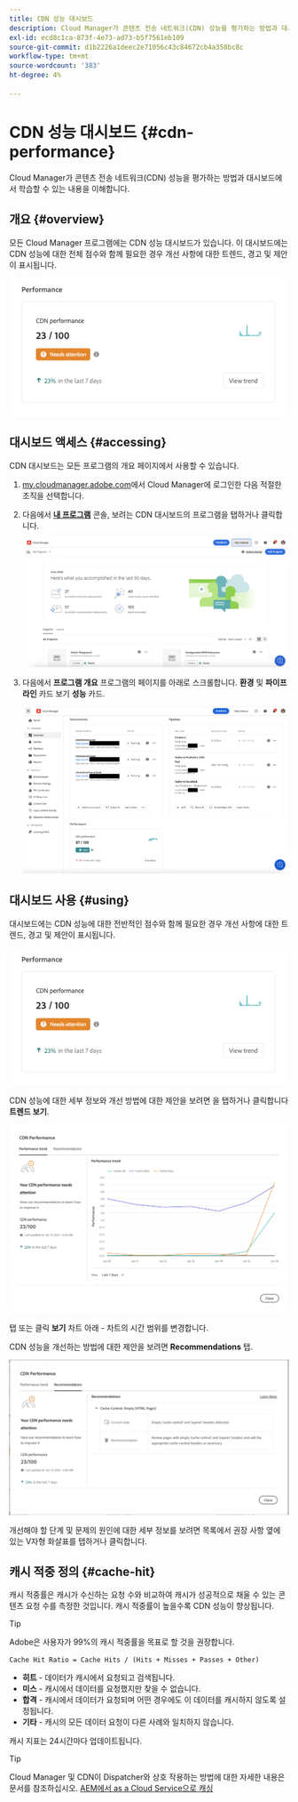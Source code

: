 ```yaml
---
title: CDN 성능 대시보드
description: Cloud Manager가 콘텐츠 전송 네트워크(CDN) 성능을 평가하는 방법과 대시보드에서 학습할 수 있는 내용을 이해합니다.
exl-id: ecd8c1ca-873f-4e73-ad73-b5f7561eb109
source-git-commit: d1b2226a1deec2e71056c43c84672cb4a358bc8c
workflow-type: tm+mt
source-wordcount: '383'
ht-degree: 4%

---
```


# CDN 성능 대시보드 {#cdn-performance}

Cloud Manager가 콘텐츠 전송 네트워크(CDN) 성능을 평가하는 방법과 대시보드에서 학습할 수 있는 내용을 이해합니다.

## 개요 {#overview}

모든 Cloud Manager 프로그램에는 CDN 성능 대시보드가 있습니다. 이 대시보드에는 CDN 성능에 대한 전체 점수와 함께 필요한 경우 개선 사항에 대한 트렌드, 경고 및 제안이 표시됩니다.

![CDN 성능 대시보드](assets/cdn-performance-dashboard.png)

## 대시보드 액세스 {#accessing}

CDN 대시보드는 모든 프로그램의 개요 페이지에서 사용할 수 있습니다.

1. [my.cloudmanager.adobe.com](https://my.cloudmanager.adobe.com/)에서 Cloud Manager에 로그인한 다음 적절한 조직을 선택합니다.

1. 다음에서 **[내 프로그램](/help/implementing/cloud-manager/navigation.md#my-programs)** 콘솔, 보려는 CDN 대시보드의 프로그램을 탭하거나 클릭합니다.

   ![내 프로그램 페이지](assets/my-programs.png)

1. 다음에서 **프로그램 개요** 프로그램의 페이지를 아래로 스크롤합니다. **환경** 및 **파이프라인** 카드 보기 **성능** 카드.

   ![성능](assets/cdn-performance-overview.png)

## 대시보드 사용 {#using}

대시보드에는 CDN 성능에 대한 전반적인 점수와 함께 필요한 경우 개선 사항에 대한 트렌드, 경고 및 제안이 표시됩니다.

![CDN 성능 대시보드](assets/cdn-performance-dashboard.png)

CDN 성능에 대한 세부 정보와 개선 방법에 대한 제안을 보려면 을 탭하거나 클릭합니다 **트렌드 보기**.

![성능 트렌드](assets/cdn-performance-trend.png)

탭 또는 클릭 **보기** 차트 아래 - 차트의 시간 범위를 변경합니다.

CDN 성능을 개선하는 방법에 대한 제안을 보려면 **Recommendations** 탭.

![CDN 권장 사항](assets/cdn-performance-recommendations.png)

개선해야 할 단계 및 문제의 원인에 대한 세부 정보를 보려면 목록에서 권장 사항 옆에 있는 V자형 화살표를 탭하거나 클릭합니다.

## 캐시 적중 정의 {#cache-hit}

캐시 적중률은 캐시가 수신하는 요청 수와 비교하여 캐시가 성공적으로 채울 수 있는 콘텐츠 요청 수를 측정한 것입니다. 캐시 적중률이 높을수록 CDN 성능이 향상됩니다.

>[!TIP]
>
>Adobe은 사용자가 99%의 캐시 적중률을 목표로 할 것을 권장합니다.

```text
Cache Hit Ratio = Cache Hits / (Hits + Misses + Passes + Other)
```

* **히트** - 데이터가 캐시에서 요청되고 검색됩니다.
* **미스** - 캐시에서 데이터를 요청했지만 찾을 수 없습니다.
* **합격** - 캐시에서 데이터가 요청되며 어떤 경우에도 이 데이터를 캐시하지 않도록 설정됩니다.
* **기타** - 캐시의 모든 데이터 요청이 다른 사례와 일치하지 않습니다.

캐시 지표는 24시간마다 업데이트됩니다.

>[!TIP]
>
>Cloud Manager 및 CDN이 Dispatcher와 상호 작용하는 방법에 대한 자세한 내용은 문서를 참조하십시오. [AEM에서 as a Cloud Service으로 캐싱](/help/implementing/dispatcher/caching.md)

